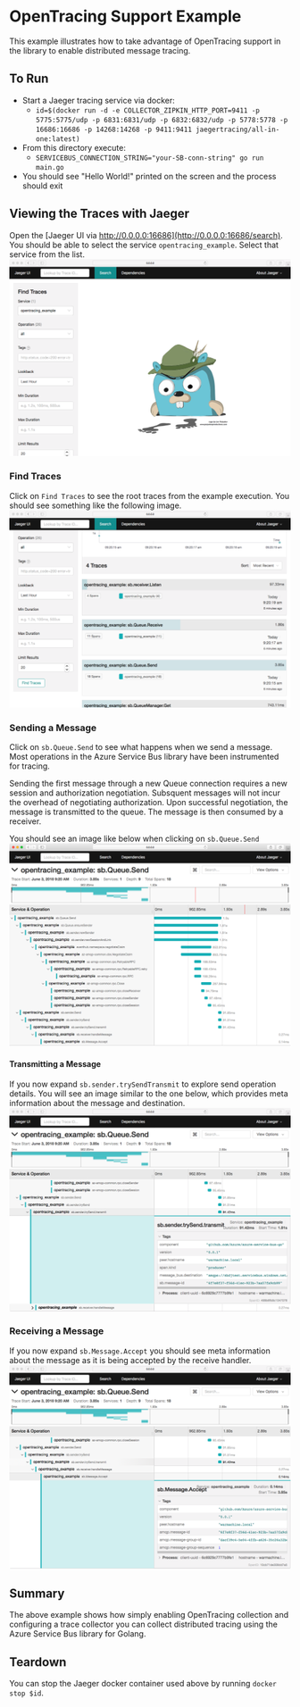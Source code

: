 # OpenTracing Support Example

This example illustrates how to take advantage of OpenTracing support in the library to enable distributed message
tracing.

## To Run
- Start a Jaeger tracing service via docker:
  - `id=$(docker run -d -e COLLECTOR_ZIPKIN_HTTP_PORT=9411 -p 5775:5775/udp -p 6831:6831/udp -p 6832:6832/udp -p 5778:5778 -p 16686:16686 -p 14268:14268 -p 9411:9411 jaegertracing/all-in-one:latest)`
- From this directory execute:
  - `SERVICEBUS_CONNECTION_STRING="your-SB-conn-string" go run main.go`
- You should see "Hello World!" printed on the screen and the process should exit

## Viewing the Traces with Jaeger
Open the [Jaeger UI via http://0.0.0.0:16686](http://0.0.0.0:16686/search). You should 
be able to select the service `opentracing_example`. Select that service from the list.
![service selection](./_images/service-selection.png) 

### Find Traces
Click on `Find Traces` to see the root traces from the example execution. You should
see something like the following image.
![find traces](./_images/find-traces.png)

### Sending a Message
Click on `sb.Queue.Send` to see what happens when we send a message. Most operations in
the Azure Service Bus library have been instrumented for tracing.

Sending the first message through a new Queue connection requires a new session and
authorization negotiation. Subsquent messages will not incur the overhead of negotiating 
authorization. Upon successful negotiation, the message is transmitted to the queue. 
The message is then consumed by a receiver.

You should see an image like below when clicking on `sb.Queue.Send`
![send trace](./_images/send-trace.png)

#### Transmitting a Message
If you now expand `sb.sender.trySendTransmit` to explore send operation details. You will
see an image similar to the one below, which provides meta information about the message and
destination.
![transmit](./_images/transmit.png)

### Receiving a Message
If you now expand `sb.Message.Accept` you should see meta information about the message as it
is being accepted by the receive handler.
![accept disposition](./_images/accept-disposition.png)

## Summary
The above example shows how simply enabling OpenTracing collection and configuring
a trace collector you can collect distributed tracing using the Azure Service Bus
library for Golang.

## Teardown
You can stop the Jaeger docker container used above by running
`docker stop $id`.
  